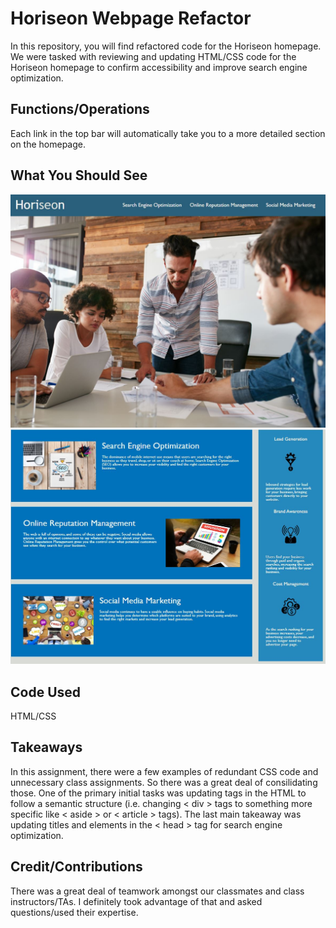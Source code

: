 # Horiseon Webpage Refactor
In this repository, you will find refactored code for the Horiseon homepage.  We were tasked with reviewing and updating HTML/CSS code for the Horiseon homepage to confirm accessibility and improve search engine optimization.  

## Functions/Operations
Each link in the top bar will automatically take you to a more detailed section on the homepage.  

## What You Should See
![WebpageHome](./assets/images/horiseonHome.JPG?raw=true)
![WebpageHome](./assets/images/horiseonArticle.JPG?raw=true)

## Code Used
HTML/CSS

## Takeaways
In this assignment, there were a few examples of redundant CSS code and unnecessary class assignments. So there was a great deal of consilidating those.  One of the primary initial tasks was updating tags in the HTML to follow a semantic structure (i.e. changing < div > tags to something more specific like < aside > or < article > tags). The last main takeaway was updating titles and elements in the < head > tag for search engine optimization.  

## Credit/Contributions
There was a great deal of teamwork amongst our classmates and class instructors/TAs.  I definitely took advantage of that and asked questions/used their expertise.  


